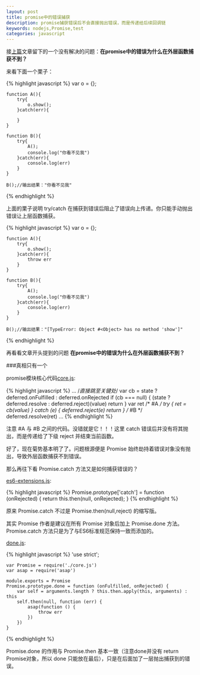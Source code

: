 ```yaml
---
layout: post
title: promise中的错误捕获
description: promise捕获错误后不会直接抛出错误，而是传递给后续回调链
keywords: nodejs,Promise,test
categories: javascript
---
```


接[上篇](http://acs1899.info/javascript/2015/03/09/node-test-promise.html)文章留下的一个没有解决的问题：**在promise中的错误为什么在外层函数捕获不到？**

来看下面一个栗子：

{% highlight javascript %}
    var o = {};

    function A(){
        try{
            o.show();
        }catch(err){

        }
    }

    function B(){
        try{
            A();
            console.log("你看不见我")
        }catch(err){
            console.log(err)
        }
    }

    B();//输出结果："你看不见我"
{% endhighlight %}

上面的栗子说明 <span class="impo">try/catch</span> 在捕获到错误后阻止了错误向上传递。你只能手动抛出错误让上层函数捕获。

{% highlight javascript %}
    var o = {};

    function A(){
        try{
            o.show();
        }catch(err){
            throw err
        }
    }

    function B(){
        try{
            A();
            console.log("你看不见我")
        }catch(err){
            console.log(err)
        }
    }

    B();//输出结果："[TypeError: Object #<Object> has no method 'show']"
{% endhighlight %}

再看看文章开头提到的问题 **在promise中的错误为什么在外层函数捕获不到？**

###真相只有一个

promise模块核心代码[core.js](https://github.com/then/promise/blob/master/lib/core.js):

{% highlight javascript %}
    ...
    /*直接跳至关键处*/
    var cb = state ? deferred.onFulfilled : deferred.onRejected
      if (cb === null) {
        (state ? deferred.resolve : deferred.reject)(value)
        return
      }
      var ret
      /* #A */
      try {
        ret = cb(value)
      }
      catch (e) {
        deferred.reject(e)
        return
      }
      /* #B */
      deferred.resolve(ret)
    ...
{% endhighlight %}

注意 <span class="impo">#A</span> 与 <span class="impo">#B</span> 之间的代码。没错就是它！！！这里 <span class="impo">catch</span> 错误后并没有将其抛出，而是传递给了下级 <span class="impo">reject</span> 并结束当前函数。

好了，现在菊势基本明了了。问题根源便是 <span class="impo">Promise</span> 始终劫持着错误对象没有抛出，导致外层函数捕获不到错误。

那么再往下看 <span class="impo">Promise.catch</span> 方法又是如何捕获错误的？

[es6-extensions.js](https://github.com/then/promise/blob/master/lib/es6-extensions.js):

{% highlight javascript %}
    Promise.prototype['catch'] = function (onRejected) {
        return this.then(null, onRejected);
    }
{% endhighlight %}

原来 <span class="impo">Promise.catch</span> 不过是 <span class="impo">Promise.then(null,reject)</span> 的缩写版。

其实 <span class="impo">Promise</span> 作者是建议在所有 <span class="impo">Promise</span> 对象后加上 <span class="impo">Promise.done</span> 方法。<span class="impo">Promise.catch</span> 方法只是为了与ES6标准规范保持一致而添加的。

[done.js](https://github.com/then/promise/blob/master/lib/done.js):

{% highlight javascript %}
    'use strict';

    var Promise = require('./core.js')
    var asap = require('asap')

    module.exports = Promise
    Promise.prototype.done = function (onFulfilled, onRejected) {
        var self = arguments.length ? this.then.apply(this, arguments) : this
        self.then(null, function (err) {
            asap(function () {
                throw err
            })
        })
    }
{% endhighlight %}

<span class="impo">Promise.done</span> 的作用与 <span class="impo">Promise.then</span> 基本一致（注意done并没有 <span class="impo">return</span> Promise对象，所以 <span class="impo">done</span> 只能放在最后），只是在后面加了一层抛出捕获到的错误。


